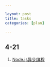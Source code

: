 ```yaml
---

layout: post
title: tasks
categories: [plan]

---
```


## 4-21
  1. <i class="icon-tasks"></i> [Node.js异步编程](http://www.infoq.com/cn/news/2011/09/nodejs-async-code)